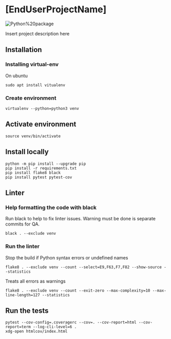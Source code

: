 # [EndUserProjectName]

![Python%20package](https://github.com/[ProjectSpace]/[ProjectName]/workflows/Python%20package/badge.svg)

Insert project description here

## Installation

### Installing virtual-env

On ubuntu

```
sudo apt install vitualenv
```

### Create environment

```
virtualenv --python=python3 venv
```

## Activate environment

```
source venv/bin/activate
```

## Install locally

```
python -m pip install --upgrade pip
pip install -r requirements.txt
pip install flake8 black
pip install pytest pytest-cov
```

## Linter

### Help formatting the code with black

Run black to help to fix linter issues. Warning must be done is separate commits for QA.

```
black . --exclude venv
```

### Run the linter

Stop the build if Python syntax errors or undefined names

```
flake8 . --exclude venv --count --select=E9,F63,F7,F82 --show-source --statistics
```

Treats all errors as warnings

```
flake8 . --exclude venv --count --exit-zero --max-complexity=10 --max-line-length=127 --statistics
```

## Run the tests

```
pytest --cov-config=.coveragerc --cov=. --cov-report=html --cov-report=term --log-cli-level=6 .
xdg-open htmlcov/index.html
```
